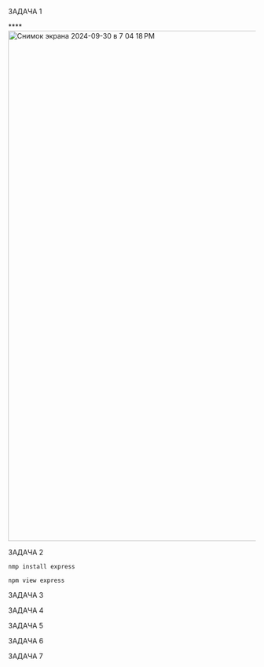 ЗАДАЧА 1

****<img width="1037" alt="Снимок экрана 2024-09-30 в 7 04 18 PM" src="https://github.com/user-attachments/assets/76efbed8-b787-4360-ab53-b5c9607ca1f0">


ЗАДАЧА 2

```
nmp install express
```

```
npm view express
```


ЗАДАЧА 3


ЗАДАЧА 4


ЗАДАЧА 5


ЗАДАЧА 6


ЗАДАЧА 7
